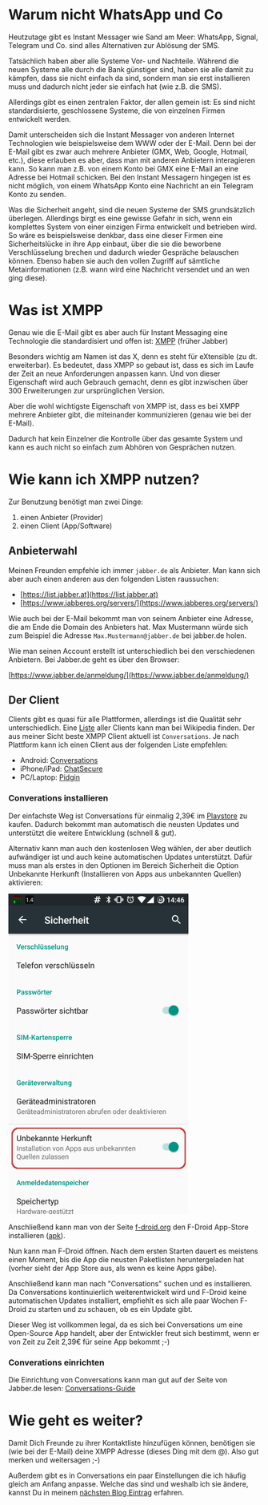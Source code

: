 # Warum nicht WhatsApp und Co

Heutzutage gibt es Instant Messager wie Sand am Meer: WhatsApp,
Signal, Telegram und Co. sind alles Alternativen zur Ablösung der
SMS.

Tatsächlich haben aber alle Systeme Vor- und Nachteile. Während die
neuen Systeme alle durch die Bank günstiger sind, haben sie alle
damit zu kämpfen, dass sie nicht einfach da sind, sondern man sie
erst installieren muss und dadurch nicht jeder sie einfach hat (wie
z.B.  die SMS). 

Allerdings gibt es einen zentralen Faktor, der allen gemein ist: Es
sind nicht standardisierte, geschlossene Systeme, die von einzelnen
Firmen entwickelt werden.

Damit unterscheiden sich die Instant Messager von anderen Internet
Technologien wie beispielsweise dem WWW oder der E-Mail. Denn bei
der E-Mail gibt es zwar auch mehrere Anbieter (GMX, Web, Google,
Hotmail, etc.), diese erlauben es aber, dass man mit anderen
Anbietern interagieren kann. So kann man z.B. von einem Konto bei
GMX eine E-Mail an eine Adresse bei Hotmail schicken. Bei den
Instant Messagern hingegen ist es nicht möglich, von einem WhatsApp
Konto eine Nachricht an ein Telegram Konto zu senden.

Was die Sicherheit angeht, sind die neuen Systeme der SMS
grundsätzlich überlegen. Allerdings birgt es eine gewisse Gefahr in sich,
wenn ein komplettes System von einer einzigen Firma entwickelt und betrieben wird.
So wäre es beispielsweise denkbar, dass eine dieser Firmen eine Sicherheitslücke
in ihre App einbaut, über die sie die beworbene Verschlüsselung
brechen und dadurch wieder Gespräche belauschen können.
Ebenso haben sie auch den vollen Zugriff auf sämtliche Metainformationen 
(z.B. wann wird eine Nachricht versendet und an wen ging diese).

# Was ist XMPP

Genau wie die E-Mail gibt es aber auch für Instant Messaging eine
Technologie die standardisiert und offen ist:
[XMPP](https://en.wikipedia.org/wiki/XMPP) (früher Jabber)

Besonders wichtig am Namen ist das X, denn es steht für eXtensible
(zu dt. erweiterbar). Es bedeutet, dass XMPP so gebaut ist, dass es
sich im Laufe der Zeit an neue Anforderungen anpassen kann. Und von
dieser Eigenschaft wird auch Gebrauch gemacht, denn es gibt
inzwischen über 300 Erweiterungen zur ursprünglichen Version.

Aber die wohl wichtigste Eigenschaft von XMPP ist, dass es bei XMPP
mehrere Anbieter gibt, die miteinander kommunizieren (genau wie bei
der E-Mail).

Dadurch hat kein Einzelner die Kontrolle über das gesamte System
und kann es auch nicht so einfach zum Abhören von Gesprächen nutzen.

# Wie kann ich XMPP nutzen?

Zur Benutzung benötigt man zwei Dinge:

1. einen Anbieter (Provider)
2. einen Client (App/Software)

## Anbieterwahl

Meinen Freunden empfehle ich immer `jabber.de` als Anbieter. Man
kann sich aber auch einen anderen aus den folgenden Listen raussuchen:

- [https://list.jabber.at](https://list.jabber.at)
- [https://www.jabberes.org/servers/](https://www.jabberes.org/servers/)

Wie auch bei der E-Mail bekommt man von seinem Anbieter eine
Adresse, die am Ende die Domain des Anbieters hat. Max Mustermann
würde sich zum Beispiel die Adresse `Max.Mustermann@jabber.de` bei
jabber.de holen.

Wie man seinen Account erstellt ist unterschiedlich bei den
verschiedenen Anbietern. Bei Jabber.de geht es über den Browser:

[https://www.jabber.de/anmeldung/](https://www.jabber.de/anmeldung/)

## Der Client

Clients gibt es quasi für alle Plattformen, allerdings ist die Qualität
sehr unterschiedlich. Eine [Liste](https://de.wikipedia.org/wiki/Liste_von_XMPP-Clients)
aller Clients kann man bei Wikipedia finden. Der aus meiner Sicht
beste XMPP Client aktuell ist `Conversations`. Je nach Plattform
kann ich einen Client aus der folgenden Liste empfehlen:

- Android: [Conversations](https://play.google.com/store/apps/details?id=eu.siacs.conversations&hl=en)
- iPhone/iPad: [ChatSecure](https://itunes.apple.com/us/app/chatsecure/id464200063)
- PC/Laptop: [Pidgin](https://pidgin.im)

### Converations installieren

Der einfachste Weg ist Conversations für einmalig 2,39€ im [Playstore](https://play.google.com/store/apps/details?id=eu.siacs.conversations&hl=en)
zu kaufen. Dadurch bekommt man automatisch die neusten Updates und
unterstützt die weitere Entwicklung (schnell & gut).

Alternativ kann man auch den kostenlosen Weg wählen, der aber
deutlich aufwändiger ist und auch keine automatischen Updates
unterstützt. Dafür muss man als erstes in den Optionen im Bereich
Sicherheit die Option Unbekannte Herkunft (Installieren von Apps aus
unbekannten Quellen) aktivieren:

![Apps aus unbekannten Quellen](settings.png)

Anschließend kann man von der Seite [f-droid.org](https://f-droid.org)
den F-Droid App-Store installieren ([apk](https://f-droid.org/FDroid.apk)).

Nun kann man F-Droid öffnen. Nach dem ersten Starten dauert
es meistens einen Moment, bis die App die neusten Paketlisten
heruntergeladen hat (vorher sieht der App Store aus, als wenn es
keine Apps gäbe).

Anschließend kann man nach "Conversations" suchen und es
installieren. Da Conversations kontinuierlich weiterentwickelt wird
und F-Droid keine automatischen Updates installiert, empfiehlt es
sich alle paar Wochen F-Droid zu starten und zu schauen, ob es ein
Update gibt.

Dieser Weg ist vollkommen legal, da es sich bei Conversations um
eine Open-Source App handelt, aber der Entwickler freut sich
bestimmt, wenn er von Zeit zu Zeit 2,39€ für seine App bekommt
;-)

### Converations einrichten

Die Einrichtung von Conversations kann man gut auf der Seite von
Jabber.de lesen: [Conversations-Guide](https://www.jabber.de/clients/android-ios/conversations-guide/)

# Wie geht es weiter?

Damit Dich Freunde zu ihrer Kontaktliste hinzufügen können,
benötigen sie (wie bei der E-Mail) deine XMPP Adresse (dieses Ding
mit dem @). Also gut merken und weitersagen ;-)

Außerdem gibt es in Conversations ein paar Einstellungen die ich
häufig gleich am Anfang anpasse. Welche das sind und weshalb ich sie
ändere, kannst Du in meinem [nächsten Blog Eintrag](#!posts/Conversations-Options)
erfahren.

